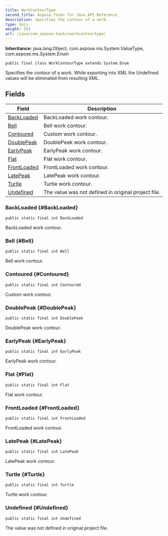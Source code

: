 ```yaml
---
title: WorkContourType
second_title: Aspose.Tasks for Java API Reference
description: Specifies the contour of a work.
type: docs
weight: 351
url: /java/com.aspose.tasks/workcontourtype/
---
```


**Inheritance:**
java.lang.Object, com.aspose.ms.System.ValueType, com.aspose.ms.System.Enum
```
public final class WorkContourType extends System.Enum
```

Specifies the contour of a work. While exporting into XML the Undefined values will be eliminated from resulting XML.
## Fields

| Field | Description |
| --- | --- |
| [BackLoaded](#BackLoaded) | BackLoaded work contour. |
| [Bell](#Bell) | Bell work contour. |
| [Contoured](#Contoured) | Custom work contour. |
| [DoublePeak](#DoublePeak) | DoublePeak work contour. |
| [EarlyPeak](#EarlyPeak) | EarlyPeak work contour. |
| [Flat](#Flat) | Flat work contour. |
| [FrontLoaded](#FrontLoaded) | FrontLoaded work contour. |
| [LatePeak](#LatePeak) | LatePeak work contour. |
| [Turtle](#Turtle) | Turtle work contour. |
| [Undefined](#Undefined) | The value was not defined in original project file. |
### BackLoaded {#BackLoaded}
```
public static final int BackLoaded
```


BackLoaded work contour.

### Bell {#Bell}
```
public static final int Bell
```


Bell work contour.

### Contoured {#Contoured}
```
public static final int Contoured
```


Custom work contour.

### DoublePeak {#DoublePeak}
```
public static final int DoublePeak
```


DoublePeak work contour.

### EarlyPeak {#EarlyPeak}
```
public static final int EarlyPeak
```


EarlyPeak work contour.

### Flat {#Flat}
```
public static final int Flat
```


Flat work contour.

### FrontLoaded {#FrontLoaded}
```
public static final int FrontLoaded
```


FrontLoaded work contour.

### LatePeak {#LatePeak}
```
public static final int LatePeak
```


LatePeak work contour.

### Turtle {#Turtle}
```
public static final int Turtle
```


Turtle work contour.

### Undefined {#Undefined}
```
public static final int Undefined
```


The value was not defined in original project file.

